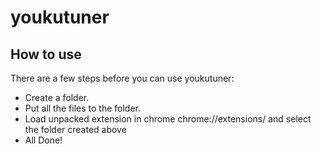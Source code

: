 # youkutuner

## How to use
There are a few steps before you can use youkutuner:

* Create a folder.
* Put all the files to the folder.
* Load unpacked extension in chrome chrome://extensions/ and select the folder created above
* All Done!
